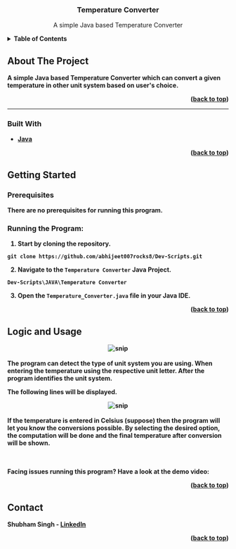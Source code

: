 

  <h3 align="center">Temperature Converter</h3>

  <p align="center">
 A simple Java based Temperature Converter
    <br />
   
  





<details>
  <summary><b>Table of Contents</summary>
  <ol>
    <li>
      <a href="#about-the-project">About The Project</a>
      <ul>
        <li><a href="#built-with">Built With</a></li>
      </ul>
    </li>
    <li>
      <a href="#getting-started">Getting Started</a>
      <ul>
        <li><a href="#prerequisites">Prerequisites</a></li>
   </ul>
    </li>
    <li><a href="#logic-and-usage">Logic and Usage</a></li>
     </li>
    <li><a href="#contact">Contact</a></li>
  
  </ol>
</details>




## About The Project


A simple Java based Temperature Converter which can convert a given temperature in other unit system based on user's choice.

<p align="right">(<a href="#top">back to top</a>)</p>


<hr>

### Built With

* [Java](https://www.java.com/en/)


<p align="right">(<a href="#top">back to top</a>)</p>




## Getting Started



### Prerequisites

There are no prerequisites for running this program.

### Running the Program:

1. Start by cloning the repository.
```
git clone https://github.com/abhijeet007rocks8/Dev-Scripts.git
```
2. Navigate to the `Temperature Converter` Java Project.
```
Dev-Scripts\JAVA\Temperature Converter
```
3. Open the `Temperature_Converter.java` file in your Java IDE.







<p align="right">(<a href="#top">back to top</a>)</p>




## Logic and Usage

   <div align="center">
   
   <img src="https://raw.githubusercontent.com/LiQuiD-404/Dev-Scripts/main/JAVA/Temperature%20Converter/snips/snip1.png" alt="snip" > 

  </div>
  <br>
The program can detect the type of unit system you are using. When entering the temperature using the respective unit letter. After the program identifies the unit system. 

The following lines will be displayed.
   


 <div align="center">
   
   <img src="https://raw.githubusercontent.com/LiQuiD-404/Dev-Scripts/main/JAVA/Temperature%20Converter/snips/snip2.png" alt="snip" > 
   
  </div>
    <br>
   If the temperature is entered in Celsius (suppose) then the program will let you know the conversions possible. By selecting the desired option, the computation will be done and the final temperature after conversion will be shown.


  <br>  <br>
Facing issues running this program? Have a look at the demo video:










<p align="right">(<a href="#top">back to top</a>)</p>






## Contact

Shubham Singh - [LinkedIn](https://www.linkedin.com/in/shubham-singh-519769220/) 



<p align="right">(<a href="#top">back to top</a>)</p>




